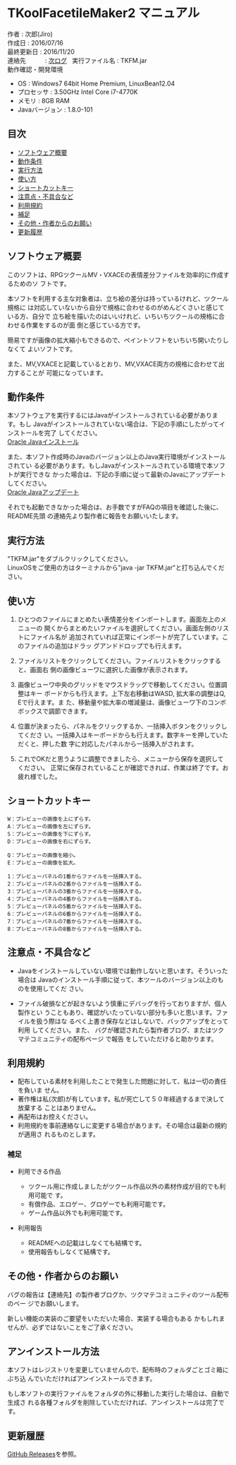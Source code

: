 TKoolFacetileMaker2 マニュアル
================================================================================

作者             : 次郎(Jiro)  
作成日           : 2016/07/16  
最終更新日       : 2016/11/20  
連絡先           : [次ログ](http://jiroron666.hatenablog.com)  
実行ファイル名   : TKFM.jar  
動作確認・開発環境  
- OS             : Windows7 64bit Home Premium, LinuxBean12.04  
- プロセッサ     : 3.50GHz Intel Core i7-4770K  
- メモリ         : 8GB RAM  
- Javaバージョン : 1.8.0-101  

## 目次 ########################################################################

- [ ソフトウェア概要             ]( #ソフトウェア概要             )
- [ 動作条件                     ]( #動作条件                     )
- [ 実行方法                     ]( #実行方法                     )
- [ 使い方                       ]( #使い方                       )
- [ ショートカットキー           ]( #ショートカットキー           )
- [ 注意点・不具合など           ]( #注意点・不具合など           )
- [ 利用規約                     ]( #利用規約                     )
- [ 補足                         ]( #補足                         )
- [ その他・作者からのお願い     ]( #その他・作者からのお願い     )
- [ 更新履歴                     ]( #更新履歴                     )

## ソフトウェア概要 ############################################################

このソフトは、RPGツクールMV・VXACEの表情差分ファイルを効率的に作成するためのソ
フトです。

本ソフトを利用する主な対象者は、立ち絵の差分は持っているけれど、ツクール規格に
は対応していないから自分で規格に合わせるのがめんどくさいと感じている方、自分で
立ち絵を描いたのはいいけれど、いちいちツクールの規格に合わせる作業をするのが面
倒と感じている方です。

簡易ですが画像の拡大縮小もできるので、ペイントソフトをいちいち開いたりしなくて
よいソフトです。

また、MV,VXACEと記載しているとおり、MV,VXACE両方の規格に合わせて出力することが
可能になっています。

## 動作条件 ####################################################################

本ソフトウェアを実行するにはJavaがインストールされている必要があります。もし
Javaがインストールされていない場合は、下記の手順にしたがってインストールを完了
してください。  
[Oracle Javaインストール](https://www.java.com/ja/download/help/download_options.xml)  

また、本ソフト作成時のJavaのバージョン以上のJava実行環境がインストールされてい
る必要があります。もしJavaがインストールされている環境で本ソフトが実行できな
かった場合は、下記の手順に従って最新のJavaにアップデートしてください。  
[Oracle Javaアップデート](https://java.com/ja/download/)  

それでも起動できなかった場合は、お手数ですがFAQの項目を確認した後に、README先頭
の連絡先より製作者に報告をお願いいたします。

## 実行方法 ####################################################################

"TKFM.jar"をダブルクリックしてください。  
LinuxOSをご使用の方はターミナルから"java -jar TKFM.jar"と打ち込んでください。

## 使い方 ######################################################################

1. ひとつのファイルにまとめたい表情差分をインポートします。画面左上のメニューの
   開くからまとめたいファイルを選択してください。画面左側のリストにファイル名が
   追加されていれば正常にインポートが完了しています。このファイルの追加はドラッ
   グアンドドロップでも行えます。

2. ファイルリストをクリックしてください。ファイルリストをクリックすると、画面右
   側の画像ビューワに選択した画像が表示されます。

3. 画像ビューワ中央のグリッドをマウスドラッグで移動してください。位置調整はキー
   ボードからも行えます。上下左右移動はWASD, 拡大率の調整はQ, Eで行えます。ま
   た、移動量や拡大率の増減量は、画像ビューワ下のコンボボックスで調節できます。

4. 位置が決まったら、パネルをクリックするか、一括挿入ボタンをクリックしてくださ
   い。一括挿入はキーボードからも行えます。数字キーを押していただくと、押した数
   字に対応したパネルから一括挿入がされます。

5. これでOKだと思うように調整できましたら、メニューから保存を選択してください。
   正常に保存されていることが確認できれば、作業は終了です。お疲れ様でした。

## ショートカットキー ##########################################################

    W：プレビューの画像を上にずらす。
    A：プレビューの画像を左にずらす。
    S：プレビューの画像を下にずらす。
    D：プレビューの画像を右にずらす。
    
    Q：プレビューの画像を縮小。
    E：プレビューの画像を拡大。
    
    1：プレビューパネルの1番からファイルを一括挿入する。
    2：プレビューパネルの2番からファイルを一括挿入する。
    3：プレビューパネルの3番からファイルを一括挿入する。
    4：プレビューパネルの4番からファイルを一括挿入する。
    5：プレビューパネルの5番からファイルを一括挿入する。
    6：プレビューパネルの6番からファイルを一括挿入する。
    7：プレビューパネルの7番からファイルを一括挿入する。
    8：プレビューパネルの8番からファイルを一括挿入する。

## 注意点・不具合など ##########################################################

- Javaをインストールしていない環境では動作しないと思います。そういった場合は
  Javaのインストール手順に従って、本ツールのバージョン以上のも のを使用してくだ
  さい。

- ファイル破損などが起きないよう慎重にデバッグを行っておりますが、個人製作とい
  うこともあり、確認がいたっていない部分も多いと思います。ファイルを扱う際はな
  るべく上書き保存などはしないで、バックアップをとって利用 してください。また、
  バグが確認されたら製作者ブログ、またはツクマテコミュニティの配布ページ で報告
  をしていただけると助かります。

## 利用規約 ####################################################################

- 配布している素材を利用したことで発生した問題に対して、私は一切の責任を負いま
  せん。
- 著作権は私(次郎)が有しています。私が死亡して５０年経過するまで決して放棄する
  ことはありません。
- 再配布はお控えください。
- 利用規約を事前連絡なしに変更する場合があります。その場合は最新の規約が適用さ
  れるものとします。

### 補足 #######################################################################

- 利用できる作品
  - ツクール用に作成しましたがツクール作品以外の素材作成が目的でも利用可能で
    す。
  - 有償作品、エロゲー、グロゲーでも利用可能です。
  - ゲーム作品以外でも利用可能です。

- 利用報告
  - READMEへの記載はしなくても結構です。
  - 使用報告もしなくて結構です。

## その他・作者からのお願い ####################################################

バグの報告は【連絡先】の製作者ブログか、ツクマテコミュニティのツール配布のペー
ジでお願いします。

新しい機能の実装のご要望をいただいた場合、実装する場合もある
かもしれませんが、必ずではないことをご了承ください。

## アンインストール方法 ########################################################

本ソフトはレジストリを変更していませんので、配布時のフォルダごとゴミ箱にぶち込
んでいただければアンインストールできます。

もし本ソフトの実行ファイルをフォルダの外に移動した実行した場合は、自動で生成さ
れる各種フォルダを削除していただければ、アンインストールは完了です。

## 更新履歴 ####################################################################

[GitHub Releases](https://github.com/jiro4989/TKoolFacetileMaker2/releases)を参照。
